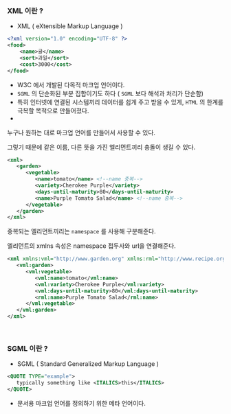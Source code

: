 ### XML 이란 ?

- XML ( eXtensible Markup Language )

```xml
<?xml version="1.0" encoding="UTF-8" ?>
<food>
    <name>귤</name>
    <sort>과일</sort>
    <cost>3000</cost>
</food>
```

- W3C 에서 개발된 다목적 마크업 언어이다.
- `SGML` 의 단순화된 부분 집합이기도 하다 ( `SGML` 보다 해석과 처리가 단순함)
- 특히 인터넷에 연결된 시스템끼리 데이터를 쉽게 주고 받을 수 있게, `HTML` 의 한계를 극복할 목적으로 만들어졌다.
- 

누구나 원하는 대로 마크업 언어를 만들어서 사용할 수 있다.

그렇기 때문에 같은 이름, 다른 뜻을 가진 엘리먼트끼리 충돌이 생길 수 있다.

```xml
<xml>
   <garden>
      <vegetable>
         <name>tomato</name> <!--name 중복-->
         <variety>Cherokee Purple</variety>
         <days-until-maturity>80</days-until-maturity>
         <name>Purple Tomato Salad</name> <!--name 중복-->
      </vegetable>
   </garden>
</xml>
```

중복되는 엘리먼트끼리는 `namespace` 를 사용해 구분해준다.

엘리먼트의 xmlns 속성은 namespace 접두사와 url을 연결해준다.

```xml
<xml xmlns:vml="http://www.garden.org" xmlns:rml="http://www.recipe.org">
   <vml:garden>
      <vml:vegetable>
         <vml:name>tomato</vml:name>
         <vml:variety>Cherokee Purple</vml:variety>
         <vml:days-until-maturity>80</vml:days-until-maturity>
         <rml:name>Purple Tomato Salad</rml:name>
      </vml:vegetable>
   </vml:garden>
</xml>
```

<br>

### SGML 이란 ?

- SGML ( Standard Generalized Markup Language )

```xml
<QUOTE TYPE="example">
   typically something like <ITALICS>this</ITALICS>
</QUOTE>
```

- 문서용 마크업 언어를 정의하기 위한 메타 언어이다.